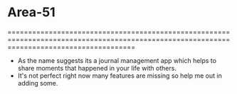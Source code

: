 # Area-51
===========================================================================================================================================
- As the name suggests its a journal management app which helps to share moments that happened in your life with others.
- It's not perfect right now many features are missing so help me out in adding some.
